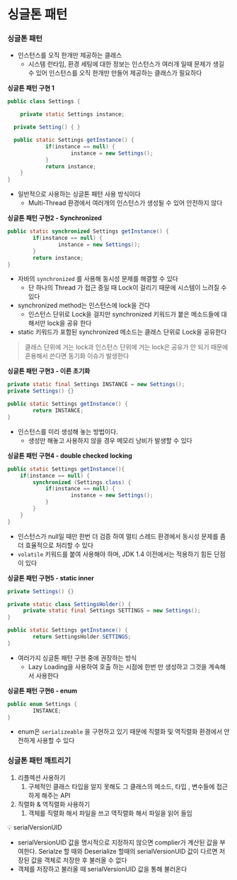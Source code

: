 # 싱글톤 패턴

### 싱글톤 패턴

- 인스턴스를 오직 한개만 제공하는 클래스
    - 시스템 런타임, 환경 세팅에 대한 정보는 인스턴스가 여러개 일때 문제가 생길 수 있어
    인스턴스를 오직 한개만 만들어 제공하는 클래스가 필요하다

**싱글톤 패턴 구현 1**

```java
public class Settings {

	private static Settings instance;

  private Setting() { }

  public static Settings getInstance() {
			if(instance == null) {
					instance = new Settings();
			}
			return instance;
	}
}
```

- 일반적으로 사용하는 싱글톤 패턴 사용 방식이다
    - Multi-Thread 환경에서 여러개의 인스턴스가 생성될 수 있어 안전하지 않다

**싱글톤 패턴 구현2 - Synchronized** 

```java
public static synchronized Settings getInstance() {
		if(instance == null) {
				instance = new Settings();
		}
		return instance;
}
```

- 자바의 `synchronized` 를 사용해 동시성 문제를 해결할 수 있다
    - 단 하나의 Thread 가 접근 중일 때 Lock이 걸리기 때문에 시스템이 느려질 수 있다
- synchronized method는 인스턴스에 lock을 건다
    - 인스턴스 단위로 Lock을 걸지만 synchronized 키워드가 붙은 메소드들에 대해서만 lock을 공유 한다
- static 키워드가 포함된 synchronized 메소드는 클래스 단위로 Lock을 공유한다

> 클래스 단위에 거는 lock과 인스턴스 단위에 거는 lock은 공유가 안 되기 때문에 혼용해서 쓴다면 동기화 이슈가 발생한다
> 

**싱글톤 패턴 구현3 - 이른 초기화**

```java
private static final Settings INSTANCE = new Settings();
private Settings() {}

public static Settings getInstance() {
		return INSTANCE;
}
```

- 인스턴스를 미리 생성해 놓는 방법이다.
    - 생성만 해놓고 사용하지 않을 경우 메모리 낭비가 발생할 수 있다

**싱글톤 패턴 구현4 - double checked locking**

```java
public static Settings getInstance(){
	if(instance == null) {
		synchronized (Settings.class) {
			if(instance == null) {
					instance = new Settings();
			}
		}
	}
}
```

- 인스턴스가 null일 때만 한번 더 검증 하여 멀티 스레드 환경에서 동시성 문제를 좀 더 효율적으로 처리할 수 있다
- `volatile` 키워드를 붙여 사용해야 하며, JDK 1.4 이전에서는 적용하기 힘든 단점이 있다

**싱글톤 패턴 구현5 - static inner**

```java
private Settings() {}

private static class SettingsHolder() {
	 private static final Settings SETTINGS = new Settings();
}

public static Settings getInstance() {
		return SettingsHolder.SETTINGS;
}
```

- 여러가지 싱글톤 패턴 구현 중에 권장하는 방식
    - Lazy Loading을 사용하여 호출 하는 시점에 한번 만 생성하고 그것을 계속해서 사용한다

**싱글톤 패턴 구현6 - enum**

```java
public enum Settings {
		INSTANCE;
}
```

- enum은 `serializeable` 을 구현하고 있기 때문에 직렬화 및 역직렬화 환경에서 안전하게 사용할 수 있다

### 싱글톤 패턴 깨트리기

1. 리플렉션 사용하기
    1. 구체적인 클래스 타입을 알지 못해도 그 클래스의 메소드, 타입 , 변수들에 접근하게 해주는 API
2. 직렬화 & 역직렬화 사용하기
    1. 객체를 직렬화 해서 파일을 쓰고 역직렬화 해서 파일을 읽어 들임 

<aside>
💡 serialVersionUID

- serialVersionUID 값을 명시적으로 지정하지 않으면 complier가 계산된 값을 부여한다. Serialze 할 때와 Deserialize 할때의 serialVersionUID 값이 다르면 저장된 값을 객체로 저장한 후 불러올 수 없다
- 객체를 저장하고 불러올 때 serialVersionUID 값을 통해 불러온다
</aside>
